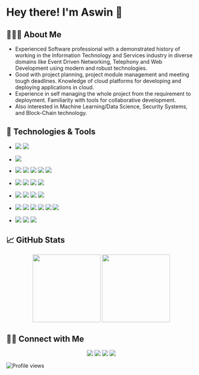 # Hey there! I'm Aswin 👋

## 👨🏻‍💻 About Me

- Experienced Software professional with a demonstrated history of working in the Information Technology and Services industry in diverse domains like Event Driven Networking, Telephony and Web Development using modern and robust technologies.
- Good with project planning, project module management and meeting tough deadlines. Knowledge of cloud platforms for developing and deploying applications in cloud.
- Experience in self managing the whole project from the requirement to deployment. Familiarity with tools for collaborative development.
- Also interested in Machine Learning/Data Science, Security Systems, and Block-Chain technology.


## 🔧 Technologies & Tools

- ![](https://img.shields.io/badge/OS-Linux-informational?style=for-the-badge&logo=linux&logoColor=white&color=2E86C1)
![](https://img.shields.io/badge/OS-Windows-informational?style=for-the-badge&logo=windows&logoColor=white&color=2E86C1)

- ![](https://img.shields.io/badge/Shell-Bash-informational?style=for-the-badge&logo=gnu-bash&logoColor=white&color=2E86C1)

- ![](https://img.shields.io/badge/Code-Python-informational?style=for-the-badge&logo=python&logoColor=white&color=2E86C1)
![](https://img.shields.io/badge/Code-Java-informational?style=for-the-badge&logo=java&logoColor=white&color=2E86C1)
![](https://img.shields.io/badge/Code-JavaScript-informational?style=for-the-badge&logo=javascript&logoColor=white&color=2E86C1)
![](https://img.shields.io/badge/Code-HTML5-informational?style=for-the-badge&logo=html5&logoColor=white&color=2E86C1)
![](https://img.shields.io/badge/Code-CSS3-informational?style=for-the-badge&logo=css3&logoColor=white&color=2E86C1)

- ![](https://img.shields.io/badge/Py-Django-informational?style=for-the-badge&logo=django&logoColor=white&color=2E86C1)
![](https://img.shields.io/badge/Py-Flask-informational?style=for-the-badge&logo=Flask&logoColor=white&color=2E86C1)
![](https://img.shields.io/badge/Py-FastAPI-informational?style=for-the-badge&logo=fastapi&logoColor=white&color=2E86C1)
![](https://img.shields.io/badge/Js-React-informational?style=for-the-badge&logo=react&logoColor=white&color=2E86C1)

- ![](https://img.shields.io/badge/DB-MySQL-informational?style=for-the-badge&logo=mysql&logoColor=white&color=2E86C1)
![](https://img.shields.io/badge/DB-PostgreSQL-informational?style=for-the-badge&logo=postgresql&logoColor=white&color=2E86C1)
![](https://img.shields.io/badge/DB-Oracle_DB-informational?style=for-the-badge&logo=oracle&logoColor=white&color=2E86C1)
![](https://img.shields.io/badge/DB-MongoDB-informational?style=for-the-badge&logo=mongodb&logoColor=white&color=2E86C1)

- ![](https://img.shields.io/badge/Tools-Git-informational?style=for-the-badge&logo=git&logoColor=white&color=2E86C1)
![](https://img.shields.io/badge/Tools-Github-informational?style=for-the-badge&logo=github&logoColor=white&color=2E86C1)
![](https://img.shields.io/badge/Tools-Docker-informational?style=for-the-badge&logo=docker&logoColor=white&color=2E86C1)
![](https://img.shields.io/badge/Tools-Jira-informational?style=for-the-badge&logo=jira&logoColor=white&color=2E86C1)
![](https://img.shields.io/badge/Tools-VS_Code-informational?style=for-the-badge&logo=visual-studio-code&logoColor=white&color=2E86C1)
![](https://img.shields.io/badge/Tools-PyCharm-informational?style=for-the-badge&logo=pycharm&logoColor=white&color=2E86C1)

- ![](https://img.shields.io/badge/Cloud-Amazon_AWS-informational?style=for-the-badge&logo=amazon-aws&logoColor=white&color=2E86C1)
![](https://img.shields.io/badge/Cloud-Heroku-informational?style=for-the-badge&logo=heroku&logoColor=white&color=2E86C1)
![](https://img.shields.io/badge/Cloud-Digital_Ocean-informational?style=for-the-badge&logo=digitalocean&logoColor=white&color=2E86C1)



## &#x1f4c8; GitHub Stats

<p align="center">
  <img height="180em" src="https://github-readme-stats-eight-theta.vercel.app/api?username=tnaswin&show_icons=true&include_all_commits=true&count_private=true" />
  <img height="180em" src="https://github-readme-stats-eight-theta.vercel.app/api/top-langs/?username=tnaswin&layout=compact" />
</p>



## 🤝🏻 Connect with Me 

<p align="center">
<a href="https://tnaswin.github.io"><img src="https://img.shields.io/badge/-Portfolio-3423A6?style=for-the-badge&logo=Google-Chrome&logoColor=white"/></a>
<a href="https://linkedin.com/in/tnaswin"><img src="https://img.shields.io/badge/-LinkedIn-0077B5?style=for-the-badge&logo=Linkedin&logoColor=white"/></a>
<a href="https://instagram.com/tnaswin"><img src="https://img.shields.io/badge/-Instagram-E4405F?style=for-the-badge&logo=Instagram&logoColor=white"/></a>
<a href="https://facebook.com/tnaswin"><img src="https://img.shields.io/badge/-Facebook-1877F2?style=for-the-badge&logo=Facebook&logoColor=white"/></a>
</p>


![Profile views](https://gpvc.arturio.dev/tnaswin)

<!--
### Hi there 👋
**tnaswin/tnaswin** is a ✨ _special_ ✨ repository because its `README.md` (this file) appears on your GitHub profile.

Here are some ideas to get you started:

- 🔭 I’m currently working on ...
- 🌱 I’m currently learning ...
- 👯 I’m looking to collaborate on ...
- 🤔 I’m looking for help with ...
- 💬 Ask me about ...
- 📫 How to reach me: ...
- 😄 Pronouns: ...
- ⚡ Fun fact: ...
-->
